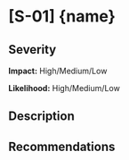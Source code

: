 # [S-01] {name}

## Severity

**Impact:** High/Medium/Low

**Likelihood:** High/Medium/Low

## Description



## Recommendations
